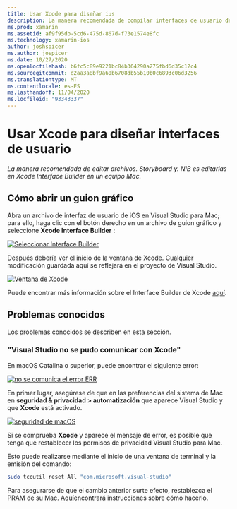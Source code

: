 ```yaml
---
title: Usar Xcode para diseñar ius
description: La manera recomendada de compilar interfaces de usuario de iOS ahora es directamente mediante Xcode en un equipo Mac.
ms.prod: xamarin
ms.assetid: af9f95db-5cd6-475d-867d-f73e1574e8fc
ms.technology: xamarin-ios
author: joshspicer
ms.author: jospicer
ms.date: 10/27/2020
ms.openlocfilehash: b6fc5c89e9221bc84b364290a275fbd6d35c12c4
ms.sourcegitcommit: d2aa3a8bf9a60b6708db55b10b0c6893c06d3256
ms.translationtype: MT
ms.contentlocale: es-ES
ms.lasthandoff: 11/04/2020
ms.locfileid: "93343337"
---
```

# <a name="using-xcode-to-design-user-interfaces"></a>Usar Xcode para diseñar interfaces de usuario

_La manera recomendada de editar archivos. Storyboard y. NIB es editarlas en Xcode Interface Builder en un equipo Mac._

## <a name="how-to-open-a-storyboard"></a>Cómo abrir un guion gráfico 

Abra un archivo de interfaz de usuario de iOS en Visual Studio para Mac; para ello, haga clic con el botón derecho en un archivo de guion gráfico y seleccione **Xcode Interface Builder** :

[![Seleccionar Interface Builder](images/select-interface-builder.png)](images/select-interface-builder.png#lightbox)

Después debería ver el inicio de la ventana de Xcode. Cualquier modificación guardada aquí se reflejará en el proyecto de Visual Studio.

[![Ventana de Xcode](images/xcode.png)](images/xcode.png#lightbox)

Puede encontrar más información sobre el Interface Builder de Xcode [aquí](https://developer.apple.com/xcode/interface-builder/).

## <a name="known-problems"></a>Problemas conocidos

Los problemas conocidos se describen en esta sección.

### <a name="visual-studio-could-not-communicate-with-xcode"></a>"Visual Studio no se pudo comunicar con Xcode"

En macOS Catalina o superior, puede encontrar el siguiente error:

[![no se comunica el error ERR](images/could-not-communicate.png)](images/could-not-communicate.png#lightbox)

En primer lugar, asegúrese de que en las preferencias del sistema de Mac en **seguridad & privacidad > automatización** que aparece Visual Studio y que **Xcode** está activado.

[![seguridad de macOS](images/macos-security.png)](images/macos-security.png#lightbox)

Si se comprueba **Xcode** y aparece el mensaje de error, es posible que tenga que restablecer los permisos de privacidad Visual Studio para Mac.

Esto puede realizarse mediante el inicio de una ventana de terminal y la emisión del comando:

```bash
sudo tccutil reset All "com.microsoft.visual-studio"
```

Para asegurarse de que el cambio anterior surte efecto, restablezca el PRAM de su Mac. [Aquí](https://support.apple.com/HT204063)encontrará instrucciones sobre cómo hacerlo.
